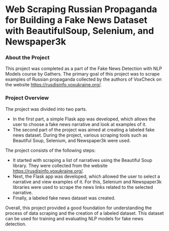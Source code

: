 # Web Scraping Russian Propaganda for Building a Fake News Dataset with BeautifulSoup, Selenium, and Newspaper3k

### About the Project
This project was completed as a part of the Fake News Detection with NLP Models course by Gathers. 
The primary goal of this project was to scrape examples of Russian propaganda collected by the authors of VoxCheck on the website https://rusdisinfo.voxukraine.org/. 

### Project Overview

The project was divided into two parts. 
- In the first part, a simple Flask app was developed, which allows the user to choose a fake news narrative and look at examples of it. 
- The second part of the project was aimed at creating a labeled fake news dataset. 
During the project, various scraping tools such as Beautiful Soup, Selenium, and Newspaper3k were used.

The project consists of the following steps:

- It started with scraping a list of narratives using the Beautiful Soup library. They were collected from the website https://rusdisinfo.voxukraine.org/. 
- Next, the Flask app was developed, which allowed the user to select a narrative and view examples of it. For this, Selenium and Newspaper3k libraries were used to scrape the news links related to the selected narrative. 
- Finally, a labeled fake news dataset was created.

Overall, this project provided a good foundation for understanding the process of data scraping and the creation of a labeled dataset. 
This dataset can be used for training and evaluating NLP models for fake news detection.
